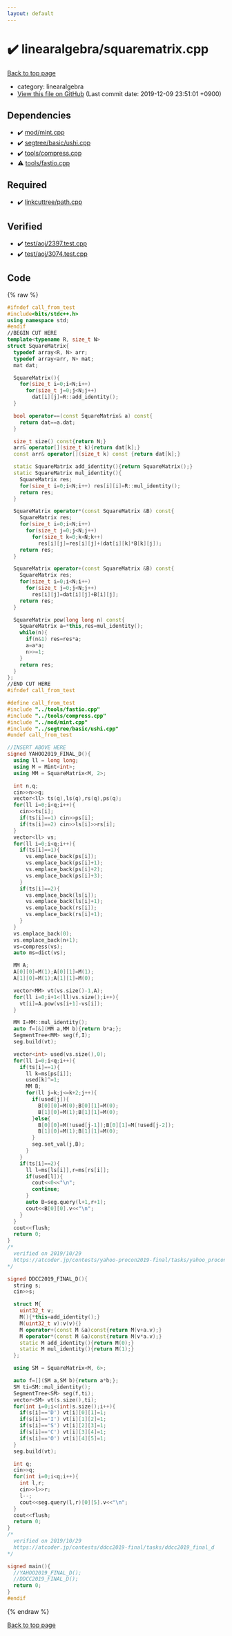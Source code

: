 ```yaml
---
layout: default
---
```


<!-- mathjax config similar to math.stackexchange -->
<script type="text/javascript" async
  src="https://cdnjs.cloudflare.com/ajax/libs/mathjax/2.7.5/MathJax.js?config=TeX-MML-AM_CHTML">
</script>
<script type="text/x-mathjax-config">
  MathJax.Hub.Config({
    TeX: { equationNumbers: { autoNumber: "AMS" }},
    tex2jax: {
      inlineMath: [ ['$','$'] ],
      processEscapes: true
    },
    "HTML-CSS": { matchFontHeight: false },
    displayAlign: "left",
    displayIndent: "2em"
  });
</script>

<script type="text/javascript" src="https://cdnjs.cloudflare.com/ajax/libs/jquery/3.4.1/jquery.min.js"></script>
<script src="https://cdn.jsdelivr.net/npm/jquery-balloon-js@1.1.2/jquery.balloon.min.js" integrity="sha256-ZEYs9VrgAeNuPvs15E39OsyOJaIkXEEt10fzxJ20+2I=" crossorigin="anonymous"></script>
<script type="text/javascript" src="../../assets/js/copy-button.js"></script>
<link rel="stylesheet" href="../../assets/css/copy-button.css" />


# :heavy_check_mark: linearalgebra/squarematrix.cpp
<a href="../../index.html">Back to top page</a>

* category: linearalgebra
* <a href="{{ site.github.repository_url }}/blob/master/linearalgebra/squarematrix.cpp">View this file on GitHub</a> (Last commit date: 2019-12-09 23:51:01 +0900)




## Dependencies
* :heavy_check_mark: <a href="../mod/mint.cpp.html">mod/mint.cpp</a>
* :heavy_check_mark: <a href="../segtree/basic/ushi.cpp.html">segtree/basic/ushi.cpp</a>
* :heavy_check_mark: <a href="../tools/compress.cpp.html">tools/compress.cpp</a>
* :warning: <a href="../tools/fastio.cpp.html">tools/fastio.cpp</a>


## Required
* :heavy_check_mark: <a href="../linkcuttree/path.cpp.html">linkcuttree/path.cpp</a>


## Verified
* :heavy_check_mark: <a href="../../verify/test/aoj/2397.test.cpp.html">test/aoj/2397.test.cpp</a>
* :heavy_check_mark: <a href="../../verify/test/aoj/3074.test.cpp.html">test/aoj/3074.test.cpp</a>


## Code
{% raw %}
```cpp
#ifndef call_from_test
#include<bits/stdc++.h>
using namespace std;
#endif
//BEGIN CUT HERE
template<typename R, size_t N>
struct SquareMatrix{
  typedef array<R, N> arr;
  typedef array<arr, N> mat;
  mat dat;

  SquareMatrix(){
    for(size_t i=0;i<N;i++)
      for(size_t j=0;j<N;j++)
        dat[i][j]=R::add_identity();
  }

  bool operator==(const SquareMatrix& a) const{
    return dat==a.dat;
  }

  size_t size() const{return N;}
  arr& operator[](size_t k){return dat[k];}
  const arr& operator[](size_t k) const {return dat[k];}

  static SquareMatrix add_identity(){return SquareMatrix();}
  static SquareMatrix mul_identity(){
    SquareMatrix res;
    for(size_t i=0;i<N;i++) res[i][i]=R::mul_identity();
    return res;
  }

  SquareMatrix operator*(const SquareMatrix &B) const{
    SquareMatrix res;
    for(size_t i=0;i<N;i++)
      for(size_t j=0;j<N;j++)
        for(size_t k=0;k<N;k++)
          res[i][j]=res[i][j]+(dat[i][k]*B[k][j]);
    return res;
  }

  SquareMatrix operator+(const SquareMatrix &B) const{
    SquareMatrix res;
    for(size_t i=0;i<N;i++)
      for(size_t j=0;j<N;j++)
        res[i][j]=dat[i][j]+B[i][j];
    return res;
  }

  SquareMatrix pow(long long n) const{
    SquareMatrix a=*this,res=mul_identity();
    while(n){
      if(n&1) res=res*a;
      a=a*a;
      n>>=1;
    }
    return res;
  }
};
//END CUT HERE
#ifndef call_from_test

#define call_from_test
#include "../tools/fastio.cpp"
#include "../tools/compress.cpp"
#include "../mod/mint.cpp"
#include "../segtree/basic/ushi.cpp"
#undef call_from_test

//INSERT ABOVE HERE
signed YAHOO2019_FINAL_D(){
  using ll = long long;
  using M = Mint<int>;
  using MM = SquareMatrix<M, 2>;

  int n,q;
  cin>>n>>q;
  vector<ll> ts(q),ls(q),rs(q),ps(q);
  for(ll i=0;i<q;i++){
    cin>>ts[i];
    if(ts[i]==1) cin>>ps[i];
    if(ts[i]==2) cin>>ls[i]>>rs[i];
  }
  vector<ll> vs;
  for(ll i=0;i<q;i++){
    if(ts[i]==1){
      vs.emplace_back(ps[i]);
      vs.emplace_back(ps[i]+1);
      vs.emplace_back(ps[i]+2);
      vs.emplace_back(ps[i]+3);
    }
    if(ts[i]==2){
      vs.emplace_back(ls[i]);
      vs.emplace_back(ls[i]+1);
      vs.emplace_back(rs[i]);
      vs.emplace_back(rs[i]+1);
    }
  }
  vs.emplace_back(0);
  vs.emplace_back(n+1);
  vs=compress(vs);
  auto ms=dict(vs);

  MM A;
  A[0][0]=M(1);A[0][1]=M(1);
  A[1][0]=M(1);A[1][1]=M(0);

  vector<MM> vt(vs.size()-1,A);
  for(ll i=0;i+1<(ll)vs.size();i++){
    vt[i]=A.pow(vs[i+1]-vs[i]);
  }

  MM I=MM::mul_identity();
  auto f=[&](MM a,MM b){return b*a;};
  SegmentTree<MM> seg(f,I);
  seg.build(vt);

  vector<int> used(vs.size(),0);
  for(ll i=0;i<q;i++){
    if(ts[i]==1){
      ll k=ms[ps[i]];
      used[k]^=1;
      MM B;
      for(ll j=k;j<=k+2;j++){
        if(used[j]){
          B[0][0]=M(0);B[0][1]=M(0);
          B[1][0]=M(1);B[1][1]=M(0);
        }else{
          B[0][0]=M(!used[j-1]);B[0][1]=M(!used[j-2]);
          B[1][0]=M(1);B[1][1]=M(0);
        }
        seg.set_val(j,B);
      }
    }
    if(ts[i]==2){
      ll l=ms[ls[i]],r=ms[rs[i]];
      if(used[l]){
        cout<<0<<"\n";
        continue;
      }
      auto B=seg.query(l+1,r+1);
      cout<<B[0][0].v<<"\n";
    }
  }
  cout<<flush;
  return 0;
}
/*
  verified on 2019/10/29
  https://atcoder.jp/contests/yahoo-procon2019-final/tasks/yahoo_procon2019_final_d
*/

signed DDCC2019_FINAL_D(){
  string s;
  cin>>s;

  struct M{
    uint32_t v;
    M(){*this=add_identity();}
    M(uint32_t v):v(v){}
    M operator+(const M &a)const{return M(v+a.v);}
    M operator*(const M &a)const{return M(v*a.v);}
    static M add_identity(){return M(0);}
    static M mul_identity(){return M(1);}
  };

  using SM = SquareMatrix<M, 6>;

  auto f=[](SM a,SM b){return a*b;};
  SM ti=SM::mul_identity();
  SegmentTree<SM> seg(f,ti);
  vector<SM> vt(s.size(),ti);
  for(int i=0;i<(int)s.size();i++){
    if(s[i]=='D') vt[i][0][1]=1;
    if(s[i]=='I') vt[i][1][2]=1;
    if(s[i]=='S') vt[i][2][3]=1;
    if(s[i]=='C') vt[i][3][4]=1;
    if(s[i]=='O') vt[i][4][5]=1;
  }
  seg.build(vt);

  int q;
  cin>>q;
  for(int i=0;i<q;i++){
    int l,r;
    cin>>l>>r;
    l--;
    cout<<seg.query(l,r)[0][5].v<<"\n";
  }
  cout<<flush;
  return 0;
}
/*
  verified on 2019/10/29
  https://atcoder.jp/contests/ddcc2019-final/tasks/ddcc2019_final_d
*/

signed main(){
  //YAHOO2019_FINAL_D();
  //DDCC2019_FINAL_D();
  return 0;
}
#endif

```
{% endraw %}

<a href="../../index.html">Back to top page</a>

